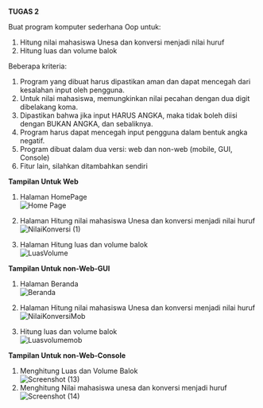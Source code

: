 <b> TUGAS 2 </b>

Buat program komputer sederhana Oop untuk:
1. Hitung nilai mahasiswa Unesa dan konversi menjadi nilai huruf
2. Hitung luas dan volume balok

Beberapa kriteria:
1. Program yang dibuat harus dipastikan aman dan dapat mencegah dari kesalahan input oleh pengguna.
2. Untuk nilai mahasiswa, memungkinkan nilai pecahan dengan dua digit dibelakang koma.
3. Dipastikan bahwa jika input HARUS ANGKA, maka tidak boleh diisi dengan BUKAN ANGKA, dan sebaliknya.
4. Program harus dapat mencegah input pengguna dalam bentuk angka negatif.
5. Program dibuat dalam dua versi: web dan non-web (mobile, GUI, Console)
6. Fitur lain, silahkan ditambahkan sendiri

<b> Tampilan Untuk Web </b>

1. Halaman HomePage <br>
![Home Page](https://user-images.githubusercontent.com/56226681/131212047-506d6fa6-7344-45cf-b3a8-e096d2779b1e.png)
 
2. Halaman Hitung nilai mahasiswa Unesa dan konversi menjadi nilai huruf <br>
![NilaiKonversi (1)](https://user-images.githubusercontent.com/56226681/133453097-a9a2a5a8-b6a7-4671-a077-b434d3ad9313.png)

3. Halaman Hitung luas dan volume balok <br>
![LuasVolume](https://user-images.githubusercontent.com/56226681/131652603-3b37e9f0-fb93-4b62-998f-18fcb8e55ffc.png)


<b> Tampilan Untuk non-Web-GUI</b>
1. Halaman Beranda <br>
![Beranda](https://user-images.githubusercontent.com/56226681/131212094-9261f8e2-5569-4a2c-afab-2f4cdf4a0815.png)

2. Halaman Hitung nilai mahasiswa Unesa dan konversi menjadi nilai huruf <br>
![NilaiKonversiMob](https://user-images.githubusercontent.com/56226681/131652665-eb3b16cc-6a1d-44e5-975c-205556683e35.png)

3. Hitung luas dan volume balok <br>
![Luasvolumemob](https://user-images.githubusercontent.com/56226681/131652683-0544727c-3c8a-4810-a68b-c89af12f691b.png)

<b> Tampilan Untuk non-Web-Console</b>
1. Menghitung Luas dan Volume Balok <br>
![Screenshot (13)](https://user-images.githubusercontent.com/56226681/133451685-7ee55357-ba2e-40c0-9df1-1d2b98b0b7a0.png)
2. Menghitung Nilai mahasiswa unesa dan konversi menjadi huruf <br>
![Screenshot (14)](https://user-images.githubusercontent.com/56226681/133451694-8550e2e3-8bc1-4c44-935f-3881d4212105.png)


